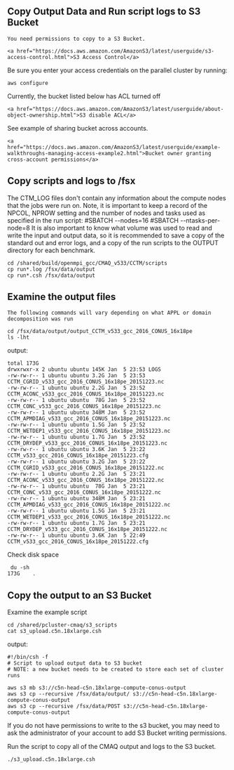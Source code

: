 ## Copy Output Data and Run script logs to S3 Bucket

```{note}
You need permissions to copy to a S3 Bucket.
```

```{seealso}
<a href="https://docs.aws.amazon.com/AmazonS3/latest/userguide/s3-access-control.html">S3 Access Control</a>
```

Be sure you enter your access credentials on the parallel cluster by running:

`aws configure`

Currently, the bucket listed below has ACL turned off

```{seealso}
<a href="https://docs.aws.amazon.com/AmazonS3/latest/userguide/about-object-ownership.html">S3 disable ACL</a>
```

See example of sharing bucket across accounts.

```{seealso}
<a href="https://docs.aws.amazon.com/AmazonS3/latest/userguide/example-walkthroughs-managing-access-example2.html">Bucket owner granting cross-account permissions</a>
```

## Copy scripts and logs to /fsx

The CTM_LOG files don't contain any information about the compute nodes that the jobs were run on.
Note, it is important to keep a record of the NPCOL, NPROW setting and the number of nodes and tasks used as specified in the run script: #SBATCH --nodes=16 #SBATCH --ntasks-per-node=8
It is also important to know what volume was used to read and write the input and output data, so it is recommended to save a copy of the standard out and error logs, and a copy of the run scripts to the OUTPUT directory for each benchmark.

```
cd /shared/build/openmpi_gcc/CMAQ_v533/CCTM/scripts
cp run*.log /fsx/data/output
cp run*.csh /fsx/data/output
```
## Examine the output files

```{note}
The following commands will vary depending on what APPL or domain decomposition was run
```

```
cd /fsx/data/output/output_CCTM_v533_gcc_2016_CONUS_16x18pe
ls -lht
```

output:

```
total 173G
drwxrwxr-x 2 ubuntu ubuntu 145K Jan  5 23:53 LOGS
-rw-rw-r-- 1 ubuntu ubuntu 3.2G Jan  5 23:53 CCTM_CGRID_v533_gcc_2016_CONUS_16x18pe_20151223.nc
-rw-rw-r-- 1 ubuntu ubuntu 2.2G Jan  5 23:52 CCTM_ACONC_v533_gcc_2016_CONUS_16x18pe_20151223.nc
-rw-rw-r-- 1 ubuntu ubuntu  78G Jan  5 23:52 CCTM_CONC_v533_gcc_2016_CONUS_16x18pe_20151223.nc
-rw-rw-r-- 1 ubuntu ubuntu 348M Jan  5 23:52 CCTM_APMDIAG_v533_gcc_2016_CONUS_16x18pe_20151223.nc
-rw-rw-r-- 1 ubuntu ubuntu 1.5G Jan  5 23:52 CCTM_WETDEP1_v533_gcc_2016_CONUS_16x18pe_20151223.nc
-rw-rw-r-- 1 ubuntu ubuntu 1.7G Jan  5 23:52 CCTM_DRYDEP_v533_gcc_2016_CONUS_16x18pe_20151223.nc
-rw-rw-r-- 1 ubuntu ubuntu 3.6K Jan  5 23:22 CCTM_v533_gcc_2016_CONUS_16x18pe_20151223.cfg
-rw-rw-r-- 1 ubuntu ubuntu 3.2G Jan  5 23:22 CCTM_CGRID_v533_gcc_2016_CONUS_16x18pe_20151222.nc
-rw-rw-r-- 1 ubuntu ubuntu 2.2G Jan  5 23:21 CCTM_ACONC_v533_gcc_2016_CONUS_16x18pe_20151222.nc
-rw-rw-r-- 1 ubuntu ubuntu  78G Jan  5 23:21 CCTM_CONC_v533_gcc_2016_CONUS_16x18pe_20151222.nc
-rw-rw-r-- 1 ubuntu ubuntu 348M Jan  5 23:21 CCTM_APMDIAG_v533_gcc_2016_CONUS_16x18pe_20151222.nc
-rw-rw-r-- 1 ubuntu ubuntu 1.5G Jan  5 23:21 CCTM_WETDEP1_v533_gcc_2016_CONUS_16x18pe_20151222.nc
-rw-rw-r-- 1 ubuntu ubuntu 1.7G Jan  5 23:21 CCTM_DRYDEP_v533_gcc_2016_CONUS_16x18pe_20151222.nc
-rw-rw-r-- 1 ubuntu ubuntu 3.6K Jan  5 22:49 CCTM_v533_gcc_2016_CONUS_16x18pe_20151222.cfg
```

Check disk space

```
 du -sh
173G    .
```

## Copy the output to an S3 Bucket

Examine the example script

```
cd /shared/pcluster-cmaq/s3_scripts
cat s3_upload.c5n.18xlarge.csh

```

output:

```
#!/bin/csh -f
# Script to upload output data to S3 bucket
# NOTE: a new bucket needs to be created to store each set of cluster runs

aws s3 mb s3://c5n-head-c5n.18xlarge-compute-conus-output
aws s3 cp --recursive /fsx/data/output/ s3://c5n-head-c5n.18xlarge-compute-conus-output
aws s3 cp --recursive /fsx/data/POST s3://c5n-head-c5n.18xlarge-compute-conus-output
```

If you do not have permissions to write to the s3 bucket, you may need to ask the administrator of your account to add S3 Bucket writing permissions.

Run the script to copy all of the CMAQ output and logs to the S3 bucket.

```
./s3_upload.c5n.18xlarge.csh
```
